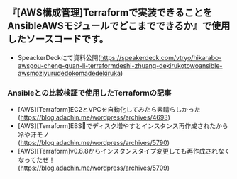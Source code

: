 ## 『[AWS構成管理]Terraformで実装できることをAnsibleAWSモジュールでどこまでできるか』で使用したソースコードです。

* SpeackerDeckにて資料公開(https://speakerdeck.com/vtryo/hikarabo-awsgou-cheng-guan-li-terraformdeshi-zhuang-dekirukotowoansible-awsmoziyurudedokomadedekiruka)

### Ansibleとの比較検証で使用したTerraformの記事

* [AWS][Terraform]EC2とVPCを自動化してみたら素晴らしかった<br>(https://blog.adachin.me/wordpress/archives/4693)
* [AWS][Terraform]EBSでディスク増やすとインスタンス再作成されたから冷や汗モノ<br>(https://blog.adachin.me/wordpress/archives/5790)
* [AWS][Terraform]v0.8.8からインスタンスタイプ変更しても再作成されなくなってたぜ！<br>(https://blog.adachin.me/wordpress/archives/5709)
